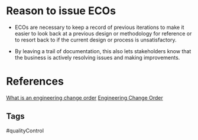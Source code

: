 # Reason to issue ECOs 

* ECOs are necessary to keep a record of previous iterations to make it easier to look back at a previous design or methodology for reference or to resort back to if the current design or process is unsatisfactory.

* By leaving a trail of documentation, this also lets stakeholders know that the business is actively resolving issues and making improvements.

# References
[What is an engineering change order](https://versae.com/engineering-change-order/)
[Engineering Change Order](../202110242324)

## Tags
#qualityControl

